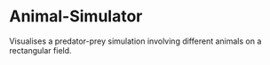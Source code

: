 Animal-Simulator
================

Visualises a predator-prey simulation involving different animals on a rectangular field.
